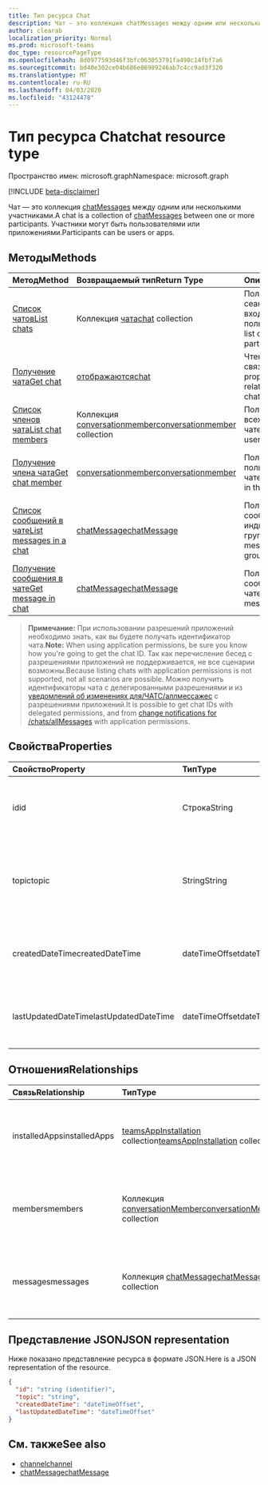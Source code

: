 ```yaml
---
title: Тип ресурса Chat
description: Чат — это коллекция chatMessages между одним или несколькими участниками.
author: clearab
localization_priority: Normal
ms.prod: microsoft-teams
doc_type: resourcePageType
ms.openlocfilehash: 8d0977593d46f3bfc063053791fa498c14fbf7a6
ms.sourcegitcommit: bd40e302ce04b686e86989246ab7c4cc9ad3f320
ms.translationtype: MT
ms.contentlocale: ru-RU
ms.lasthandoff: 04/03/2020
ms.locfileid: "43124478"
---
```

# <a name="chat-resource-type"></a><span data-ttu-id="c4664-103">Тип ресурса Chat</span><span class="sxs-lookup"><span data-stu-id="c4664-103">chat resource type</span></span>

<span data-ttu-id="c4664-104">Пространство имен: microsoft.graph</span><span class="sxs-lookup"><span data-stu-id="c4664-104">Namespace: microsoft.graph</span></span>

[!INCLUDE [beta-disclaimer](../../includes/beta-disclaimer.md)]

<span data-ttu-id="c4664-105">Чат — это коллекция [chatMessages](chatmessage.md) между одним или несколькими участниками.</span><span class="sxs-lookup"><span data-stu-id="c4664-105">A chat is a collection of [chatMessages](chatmessage.md) between one or more participants.</span></span> <span data-ttu-id="c4664-106">Участники могут быть пользователями или приложениями.</span><span class="sxs-lookup"><span data-stu-id="c4664-106">Participants can be users or apps.</span></span>

## <a name="methods"></a><span data-ttu-id="c4664-107">Методы</span><span class="sxs-lookup"><span data-stu-id="c4664-107">Methods</span></span>

|  <span data-ttu-id="c4664-108">Метод</span><span class="sxs-lookup"><span data-stu-id="c4664-108">Method</span></span>       |  <span data-ttu-id="c4664-109">Возвращаемый тип</span><span class="sxs-lookup"><span data-stu-id="c4664-109">Return Type</span></span>  | <span data-ttu-id="c4664-110">Описание</span><span class="sxs-lookup"><span data-stu-id="c4664-110">Description</span></span>| <span data-ttu-id="c4664-111">Разрешения</span><span class="sxs-lookup"><span data-stu-id="c4664-111">Permissions</span></span> |
|:---------------|:--------|:----------|-----------|
|[<span data-ttu-id="c4664-112">Список чатов</span><span class="sxs-lookup"><span data-stu-id="c4664-112">List chats</span></span>](../api/chat-list.md) | <span data-ttu-id="c4664-113">Коллекция [чата](channel.md)</span><span class="sxs-lookup"><span data-stu-id="c4664-113">[chat](channel.md) collection</span></span> | <span data-ttu-id="c4664-114">Получение списка сеансов, в которые входит пользователь.</span><span class="sxs-lookup"><span data-stu-id="c4664-114">Get the list of chats a user is part of.</span></span>| <span data-ttu-id="c4664-115">**Только делегированные**</span><span class="sxs-lookup"><span data-stu-id="c4664-115">**Delegated only**</span></span> |
|[<span data-ttu-id="c4664-116">Получение чата</span><span class="sxs-lookup"><span data-stu-id="c4664-116">Get chat</span></span>](../api/chat-get.md) | [<span data-ttu-id="c4664-117">отображаются</span><span class="sxs-lookup"><span data-stu-id="c4664-117">chat</span></span>](channel.md) | <span data-ttu-id="c4664-118">Чтение свойств и связей чата.</span><span class="sxs-lookup"><span data-stu-id="c4664-118">Read properties and relationships of the chat.</span></span>| <span data-ttu-id="c4664-119">Делегирование и приложение</span><span class="sxs-lookup"><span data-stu-id="c4664-119">Delegated and application</span></span> |
|[<span data-ttu-id="c4664-120">Список членов чата</span><span class="sxs-lookup"><span data-stu-id="c4664-120">List chat members</span></span>](../api/conversationmember-list.md) | <span data-ttu-id="c4664-121">Коллекция [conversationmember](conversationmember.md)</span><span class="sxs-lookup"><span data-stu-id="c4664-121">[conversationmember](conversationmember.md) collection</span></span> | <span data-ttu-id="c4664-122">Получение списка всех пользователей в чате.</span><span class="sxs-lookup"><span data-stu-id="c4664-122">Get the list of all users in the chat.</span></span>| <span data-ttu-id="c4664-123">Делегирование и применение приложения (см. ниже)</span><span class="sxs-lookup"><span data-stu-id="c4664-123">Delegated and application (see below)</span></span> |
|[<span data-ttu-id="c4664-124">Получение члена чата</span><span class="sxs-lookup"><span data-stu-id="c4664-124">Get chat member</span></span>](../api/conversationmember-get.md) | [<span data-ttu-id="c4664-125">conversationmember</span><span class="sxs-lookup"><span data-stu-id="c4664-125">conversationmember</span></span>](conversationmember.md) | <span data-ttu-id="c4664-126">Получение одного пользователя в чате.</span><span class="sxs-lookup"><span data-stu-id="c4664-126">Get a single user in the chat.</span></span>| <span data-ttu-id="c4664-127">Делегирование и применение приложения (см. Примечание)</span><span class="sxs-lookup"><span data-stu-id="c4664-127">Delegated and application (see note)</span></span> |
|[<span data-ttu-id="c4664-128">Список сообщений в чате</span><span class="sxs-lookup"><span data-stu-id="c4664-128">List messages in a chat</span></span>](../api/chatmessage-list.md)  | [<span data-ttu-id="c4664-129">chatMessage</span><span class="sxs-lookup"><span data-stu-id="c4664-129">chatMessage</span></span>](../resources/chatmessage.md) | <span data-ttu-id="c4664-130">Получение сообщений в индивидуальном или групповом чате.</span><span class="sxs-lookup"><span data-stu-id="c4664-130">Get messages in a 1:1 or group chat.</span></span> | <span data-ttu-id="c4664-131">Делегирование и применение приложения (см. Примечание)</span><span class="sxs-lookup"><span data-stu-id="c4664-131">Delegated and application (see note)</span></span> |
|[<span data-ttu-id="c4664-132">Получение сообщения в чате</span><span class="sxs-lookup"><span data-stu-id="c4664-132">Get message in chat</span></span>](../api/chatmessage-get.md)  | [<span data-ttu-id="c4664-133">chatMessage</span><span class="sxs-lookup"><span data-stu-id="c4664-133">chatMessage</span></span>](../resources/chatmessage.md) | <span data-ttu-id="c4664-134">Получение одного сообщения в чате.</span><span class="sxs-lookup"><span data-stu-id="c4664-134">Get a single message in a chat.</span></span> | <span data-ttu-id="c4664-135">Делегирование и применение приложения (см. Примечание)</span><span class="sxs-lookup"><span data-stu-id="c4664-135">Delegated and application (see note)</span></span> |

> <span data-ttu-id="c4664-136">**Примечание:** При использовании разрешений приложений необходимо знать, как вы будете получать идентификатор чата.</span><span class="sxs-lookup"><span data-stu-id="c4664-136">**Note:** When using application permissions, be sure you know how you're going to get the chat ID.</span></span> <span data-ttu-id="c4664-137">Так как перечисление бесед с разрешениями приложений не поддерживается, не все сценарии возможны.</span><span class="sxs-lookup"><span data-stu-id="c4664-137">Because listing chats with application permissions is not supported, not all scenarios are possible.</span></span> <span data-ttu-id="c4664-138">Можно получить идентификаторы чата с делегированными разрешениями и из [уведомлений об изменениях для/ЧАТС/аллмессажес](../api/subscription-post-subscriptions.md) с разрешениями приложений.</span><span class="sxs-lookup"><span data-stu-id="c4664-138">It is possible to get chat IDs with delegated permissions, and from [change notifications for /chats/allMessages](../api/subscription-post-subscriptions.md) with application permissions.</span></span>

## <a name="properties"></a><span data-ttu-id="c4664-139">Свойства</span><span class="sxs-lookup"><span data-stu-id="c4664-139">Properties</span></span>

| <span data-ttu-id="c4664-140">Свойство</span><span class="sxs-lookup"><span data-stu-id="c4664-140">Property</span></span>   | <span data-ttu-id="c4664-141">Тип</span><span class="sxs-lookup"><span data-stu-id="c4664-141">Type</span></span> |<span data-ttu-id="c4664-142">Описание</span><span class="sxs-lookup"><span data-stu-id="c4664-142">Description</span></span>|
|:---------------|:--------|:----------|
| <span data-ttu-id="c4664-143">id</span><span class="sxs-lookup"><span data-stu-id="c4664-143">id</span></span>| <span data-ttu-id="c4664-144">Строка</span><span class="sxs-lookup"><span data-stu-id="c4664-144">String</span></span>| <span data-ttu-id="c4664-145">Уникальный идентификатор чата.</span><span class="sxs-lookup"><span data-stu-id="c4664-145">The chat's unique identifier.</span></span> <span data-ttu-id="c4664-146">Только для чтения.</span><span class="sxs-lookup"><span data-stu-id="c4664-146">Read-only.</span></span>|
| <span data-ttu-id="c4664-147">topic</span><span class="sxs-lookup"><span data-stu-id="c4664-147">topic</span></span>| <span data-ttu-id="c4664-148">String</span><span class="sxs-lookup"><span data-stu-id="c4664-148">String</span></span>|  <span data-ttu-id="c4664-149">Необязательно Тема или тема чата.</span><span class="sxs-lookup"><span data-stu-id="c4664-149">(Optional) Subject or topic for the chat.</span></span> <span data-ttu-id="c4664-150">Доступно только для чатов групп.</span><span class="sxs-lookup"><span data-stu-id="c4664-150">Only available for group chats.</span></span>|
| <span data-ttu-id="c4664-151">createdDateTime</span><span class="sxs-lookup"><span data-stu-id="c4664-151">createdDateTime</span></span>| <span data-ttu-id="c4664-152">dateTimeOffset</span><span class="sxs-lookup"><span data-stu-id="c4664-152">dateTimeOffset</span></span>|  <span data-ttu-id="c4664-153">Дата и время создания чата.</span><span class="sxs-lookup"><span data-stu-id="c4664-153">Date and time at which the chat was created.</span></span> <span data-ttu-id="c4664-154">Только для чтения.</span><span class="sxs-lookup"><span data-stu-id="c4664-154">Read-only.</span></span>|
| <span data-ttu-id="c4664-155">lastUpdatedDateTime</span><span class="sxs-lookup"><span data-stu-id="c4664-155">lastUpdatedDateTime</span></span>| <span data-ttu-id="c4664-156">dateTimeOffset</span><span class="sxs-lookup"><span data-stu-id="c4664-156">dateTimeOffset</span></span>|  <span data-ttu-id="c4664-157">Дата и время обновления чата.</span><span class="sxs-lookup"><span data-stu-id="c4664-157">Date and time at which the chat was updated.</span></span> <span data-ttu-id="c4664-158">Только для чтения.</span><span class="sxs-lookup"><span data-stu-id="c4664-158">Read-only.</span></span>|

## <a name="relationships"></a><span data-ttu-id="c4664-159">Отношения</span><span class="sxs-lookup"><span data-stu-id="c4664-159">Relationships</span></span>

| <span data-ttu-id="c4664-160">Связь</span><span class="sxs-lookup"><span data-stu-id="c4664-160">Relationship</span></span> | <span data-ttu-id="c4664-161">Тип</span><span class="sxs-lookup"><span data-stu-id="c4664-161">Type</span></span> |<span data-ttu-id="c4664-162">Описание</span><span class="sxs-lookup"><span data-stu-id="c4664-162">Description</span></span>|
|:---------------|:--------|:----------|
| <span data-ttu-id="c4664-163">installedApps</span><span class="sxs-lookup"><span data-stu-id="c4664-163">installedApps</span></span> | <span data-ttu-id="c4664-164">[teamsAppInstallation](teamsappinstallation.md) collection</span><span class="sxs-lookup"><span data-stu-id="c4664-164">[teamsAppInstallation](teamsappinstallation.md) collection</span></span> | <span data-ttu-id="c4664-165">Коллекция всех приложений в чате.</span><span class="sxs-lookup"><span data-stu-id="c4664-165">A collection of all the apps in the chat.</span></span> <span data-ttu-id="c4664-166">Допускается значение null.</span><span class="sxs-lookup"><span data-stu-id="c4664-166">Nullable.</span></span> |
| <span data-ttu-id="c4664-167">members</span><span class="sxs-lookup"><span data-stu-id="c4664-167">members</span></span> | <span data-ttu-id="c4664-168">Коллекция [conversationMember](conversationmember.md)</span><span class="sxs-lookup"><span data-stu-id="c4664-168">[conversationMember](conversationmember.md) collection</span></span> | <span data-ttu-id="c4664-169">Коллекция всех людей в чате.</span><span class="sxs-lookup"><span data-stu-id="c4664-169">A collection of all people in the chat.</span></span> <span data-ttu-id="c4664-170">Допускается значение null.</span><span class="sxs-lookup"><span data-stu-id="c4664-170">Nullable.</span></span> |
| <span data-ttu-id="c4664-171">messages</span><span class="sxs-lookup"><span data-stu-id="c4664-171">messages</span></span> | <span data-ttu-id="c4664-172">Коллекция [chatMessage](chatmessage.md)</span><span class="sxs-lookup"><span data-stu-id="c4664-172">[chatMessage](chatmessage.md) collection</span></span> | <span data-ttu-id="c4664-173">Коллекция всех сообщений в чате.</span><span class="sxs-lookup"><span data-stu-id="c4664-173">A collection of all the messages in the chat.</span></span> <span data-ttu-id="c4664-174">Допускается значение NULL.</span><span class="sxs-lookup"><span data-stu-id="c4664-174">Nullable.</span></span> |

## <a name="json-representation"></a><span data-ttu-id="c4664-175">Представление JSON</span><span class="sxs-lookup"><span data-stu-id="c4664-175">JSON representation</span></span>

<span data-ttu-id="c4664-176">Ниже показано представление ресурса в формате JSON.</span><span class="sxs-lookup"><span data-stu-id="c4664-176">Here is a JSON representation of the resource.</span></span>

<!-- {
  "blockType": "resource",
  "keyProperty": "id",
  "@odata.type": "microsoft.graph.chat"
}-->

```json
{
  "id": "string (identifier)",
  "topic": "string",
  "createdDateTime": "dateTimeOffset",
  "lastUpdatedDateTime": "dateTimeOffset"
}

```

## <a name="see-also"></a><span data-ttu-id="c4664-177">См. также</span><span class="sxs-lookup"><span data-stu-id="c4664-177">See also</span></span>

- [<span data-ttu-id="c4664-178">channel</span><span class="sxs-lookup"><span data-stu-id="c4664-178">channel</span></span>](channel.md)
- [<span data-ttu-id="c4664-179">chatMessage</span><span class="sxs-lookup"><span data-stu-id="c4664-179">chatMessage</span></span>](chatmessage.md)

<!-- uuid: 8fcb5dbc-d5aa-4681-8e31-b001d5168d79
2015-10-25 14:57:30 UTC -->
<!--
{
  "type": "#page.annotation",
  "description": "chat resource",
  "keywords": "",
  "section": "documentation",
  "tocPath": ""
}
-->
